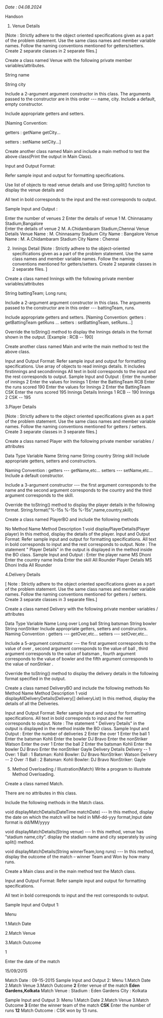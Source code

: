 *Date : 04.08.2024*


Handson
1. Venue Details
  
[Note :
Strictly adhere to the object oriented specifications given as a part of the problem statement.
Use the same class names and member variable names.
Follow the naming conventions mentioned for getters/setters.
Create 2 separate classes in 2 separate files.]
  
Create a class named Venue with the following private member variables/attributes.
  
String name
  
String city
  
Include a 2-argument argument constructor in this class. The arguments passed to the constructor are in this order --- name, city.
Include a default, empty constructor.
  
Include appropriate getters and setters.
  
[Naming Convention:
  
getters : getName getCity...
  
setters : setName setCity...]
  
Create another class named Main and include a main method to test the above class(Print the output in Main Class).
  
Input and Output Format:
  
Refer sample input and output for formatting specifications.
  
Use list of objects to read venue details and use String.split() function to display the venue details and
  
All text in bold corresponds to the input and the rest corresponds to output.
  
Sample Input and Output :
  
Enter the number of venues
2
Enter the details of venue 1
M. Chinnasamy Stadium,Bangalore  
Enter the details of venue 2
M. A.Chidambaram Stadium,Chennai
Venue Details
Venue Name : M. Chinnasamy Stadium
City Name : Bangalore
Venue Name : M. A.Chidambaram Stadium
City Name : Chennai
  
  
2. Innings Detail
[Note :
Strictly adhere to the object-oriented specifications given as a part of the problem statement.
Use the same class names and member variable names.
Follow the naming conventions mentioned for getters/setters.
Create 2 separate classes in 2 separate files.
] 
  
Create a class named Innings with the following private member variables/attributes 
  
String battingTeam; 
Long runs; 
  
Include a 2-argument argument constructor in this class. The arguments passed to the constructor are in this order --- battingTeam, runs. 
  
Include appropriate getters and setters. 
[Naming Convention: 
getters : getBattingTeam getRuns ... 
setters : setBattingTeam, setRuns...] 
  
Override the toString() method to display the Innings details in the format shown in the output. 
[Example :   RCB -- 190] 
  
Create another class named Main and write the main method to test the above class. 
  
Input and Output Format: 
 Refer sample input and output for formatting specifications. 
Use array of objects to read innings details. It includes firstinnings and secondinnings 
All text in bold corresponds to the input and the rest corresponds to output. 
Sample Input and Output : 
Enter the number of innings 
2 
Enter the values for Innings 1 
Enter the BattingTeam 
RCB 
Enter the runs scored 
190 
Enter the values for Innings 2 
Enter the BattingTeam 
CSK 
Enter the runs scored 
195 
Innings Details 
Innings 1 
RCB -- 190 
Innings 2 
CSK -- 195 
  
  
3.Player Details
  
[Note :
Strictly adhere to the object oriented specifications given as a part of the problem statement.
Use the same class names and member variable names.
Follow the naming conventions mentioned for getters / setters.
Create 3 separate classes in 3 separate files.] 
  
Create a class named Player with the following private member variables / attributes 
  
Data Type           Variable Name
String    name
String    country
String    skill
Include appropriate getters, setters and constructors. 
  
Naming Convention : 
getters --- getName,etc... 
setters --- setName,etc... 
Include a default constructor. 
  
Include a 3-argument constructor --- the first argument corresponds to the name and the second argument corresponds to the country and the third argument corresponds to the skill. 
  
Override the toString() method to display the player details in the following format. 
String.format("%-15s %-15s %-15s",name,country,skill); 
  
  
Create a class named PlayerBO and include the following methods 
  
No         Method Name   Method Description
1            void displayPlayerDetails(Player player) In this method, display the details of  the player.
Input and Output Format: 
Refer sample input and output for formatting specifications. 
All text in bold corresponds to input and the rest corresponds to output. 
Note : The statement " Player Details" in the output is displayed in the method inside the BO class. 
Sample Input and Output : 
Enter the player name 
MS Dhoni 
Enter the country name 
India 
Enter the skill 
All Rounder 
Player Details 
MS Dhoni    India      All Rounder 
  
  
4.Delivery Details
  
[ Note :
Strictly adhere to the object oriented specifications given as a part of the problem statement.
Use the same class names and member variable names.
Follow the naming conventions mentioned for getters / setters.
Create 3 separate classes in 3 separate files.] 
  
Create a class named Delivery with the following private member variables / attributes 
  
Data Type           Variable Name
Long      over
Long      ball
String    batsman
String    bowler
String    nonStriker
Include appropriate getters, setters and constructors. 
Naming Convention : 
getters --- getOver,etc... 
setters --- setOver,etc... 
  
Include a 5-argument constructor --- the first argument corresponds to the value of over , second argument corresponds to the value of ball , third argument corresponds to the value of batsman , fourth argument corresponds to the value of bowler and the fifth argument corresponds to the value of nonStriker . 
  
Override the toString() method to display the delivery details in the following format specified in the output. 
  
Create a class named DeliveryBO and include the following methods 
No         Method Name   Method Description
1            void displayAllDeliveryDetails(Delivery[] deliveryList)       In this method, display the details of all the Deliveries.
  
Input and Output Format: 
Refer sample input and output for formatting specifications. 
All text in bold corresponds to input and the rest corresponds to output. 
Note : The statement " Delivery Details" in the output is displayed in the method inside the BO class. 
Sample Input and Output : 
Enter the number of deliveries 
2 
Enter the over 
1 
Enter the ball 
1 
Enter the batsman 
Kohli 
Enter the bowler 
DJ Bravo 
Enter the nonStriker 
Watson 
Enter the over 
1 
Enter the ball 
2 
Enter the batsman 
Kohli 
Enter the bowler 
DJ Bravo 
Enter the nonStriker 
Gayle 
Delivery Details 
Delivery -- 1 
Over: 1 
Ball : 1 
Batsman: Kohli 
Bowler: DJ Bravo 
NonStriker: Watson 
Delivery -- 2 
Over :1 
Ball : 2 
Batsman: Kohli 
Bowler: DJ Bravo 
NonStriker: Gayle





5. Method Overloading / Illustration(Match)
Write a program to illustrate Method Overloading.
  
Create a class named Match.
  
There are no attributes in this class.
  
Include the following methods in the Match class.
  
void displayMatchDetails(DateTime matchDate) --- In this method, display the date on which the match will be held in MM-dd-yyy format,Input date format is dd/MM/yyyy
  
void displayMatchDetails(String venue) --- In this method, venue has “stadium name,city”. display the stadium name and city seperately by using split() method.
  
void displayMatchDetails(String winnerTeam,long runs) --- In this method, display the outcome of the match – winner Team and Won by how many runs.
  
  
  
Create a Main class and in the main method test the Match class.
  
Input and Output Format:
Refer sample input and output for formatting specifications.
  
All text in bold corresponds to input and the rest corresponds to output.
  
Sample Input and Output 1:
  
Menu
  
1.Match Date
  
2.Match Venue
  
3.Match Outcome
  
1
  
Enter the date of the match
  
15/09/2015
  
Match Date : 09-15-2015
Sample Input and Output 2:
Menu
1.Match Date
2.Match Venue
3.Match Outcome
**2**
Enter venue of the match
**Eden Gardens,Kolkata**
Match Venue :
Stadium : Eden Gardens
City : Kolkata
  
  
Sample Input and Output 3:
Menu
1.Match Date
2.Match Venue
3.Match Outcome
**3**
Enter the winner team of the match
**CSK**
Enter the number of runs
**12**
Match Outcome :
CSK won by 13 runs.

